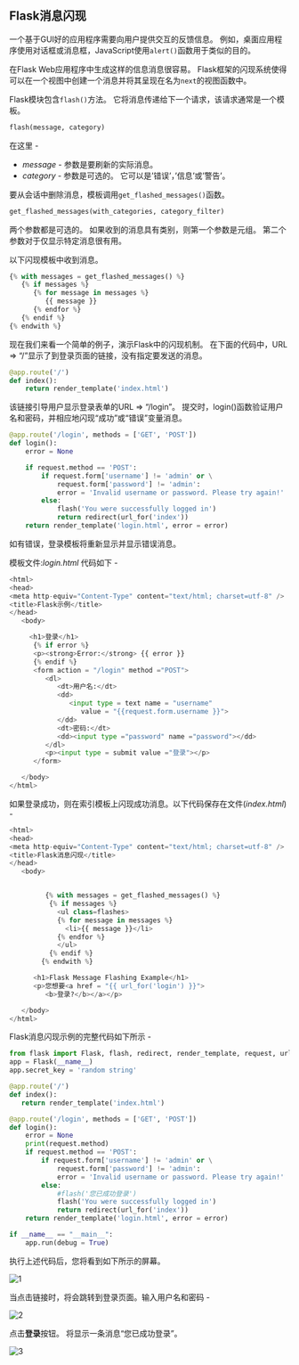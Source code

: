 ## Flask消息闪现

一个基于GUI好的应用程序需要向用户提供交互的反馈信息。 例如，桌面应用程序使用对话框或消息框，JavaScript使用`alert()`函数用于类似的目的。

在Flask Web应用程序中生成这样的信息消息很容易。 Flask框架的闪现系统使得可以在一个视图中创建一个消息并将其呈现在名为`next`的视图函数中。

Flask模块包含`flash()`方法。 它将消息传递给下一个请求，该请求通常是一个模板。

```python
flash(message, category)
```

在这里 - 

- *message* - 参数是要刷新的实际消息。
- *category* - 参数是可选的。 它可以是’错误’，’信息’或’警告’。

要从会话中删除消息，模板调用`get_flashed_messages()`函数。

```python
get_flashed_messages(with_categories, category_filter)
```

两个参数都是可选的。 如果收到的消息具有类别，则第一个参数是元组。 第二个参数对于仅显示特定消息很有用。

以下闪现模板中收到消息。

```python
{% with messages = get_flashed_messages() %}
   {% if messages %}
      {% for message in messages %}
         {{ message }}
      {% endfor %}
   {% endif %}
{% endwith %}
```

现在我们来看一个简单的例子，演示Flask中的闪现机制。 在下面的代码中，URL => “/”显示了到登录页面的链接，没有指定要发送的消息。

```python
@app.route('/')
def index():
    return render_template('index.html')
```

该链接引导用户显示登录表单的URL => “/login”。 提交时，login()函数验证用户名和密码，并相应地闪现“成功”或“错误”变量消息。

```python
@app.route('/login', methods = ['GET', 'POST'])
def login():
    error = None

    if request.method == 'POST':
        if request.form['username'] != 'admin' or \
            request.form['password'] != 'admin':
            error = 'Invalid username or password. Please try again!'
        else:
            flash('You were successfully logged in')
            return redirect(url_for('index'))
    return render_template('login.html', error = error)
```

如有错误，登录模板将重新显示并显示错误消息。

模板文件:*login.html* 代码如下 -

```python
<html>
<head>
<meta http-equiv="Content-Type" content="text/html; charset=utf-8" />
<title>Flask示例</title>
</head>
   <body>

     <h1>登录</h1>
      {% if error %}
      <p><strong>Error:</strong> {{ error }}
      {% endif %}
      <form action = "/login" method ="POST">
         <dl>
            <dt>用户名:</dt>
            <dd>
               <input type = text name = "username" 
                  value = "{{request.form.username }}">
            </dd>
            <dt>密码:</dt>
            <dd><input type ="password" name ="password"></dd>
         </dl>
         <p><input type = submit value ="登录"></p>
      </form>

   </body>
</html>
```

如果登录成功，则在索引模板上闪现成功消息。以下代码保存在文件(*index.html*) -

```python
<html>
<head>
<meta http-equiv="Content-Type" content="text/html; charset=utf-8" />
<title>Flask消息闪现</title>
</head>
   <body>


         {% with messages = get_flashed_messages() %}
          {% if messages %}
            <ul class=flashes>
            {% for message in messages %}
              <li>{{ message }}</li>
            {% endfor %}
            </ul>
          {% endif %}
        {% endwith %}

      <h1>Flask Message Flashing Example</h1>
      <p>您想要<a href = "{{ url_for('login') }}">
         <b>登录?</b></a></p>

   </body>
</html>
```

Flask消息闪现示例的完整代码如下所示 -

```python
from flask import Flask, flash, redirect, render_template, request, url_for
app = Flask(__name__)
app.secret_key = 'random string'

@app.route('/')
def index():
   return render_template('index.html')

@app.route('/login', methods = ['GET', 'POST'])
def login():
    error = None
    print(request.method)
    if request.method == 'POST':
        if request.form['username'] != 'admin' or \
            request.form['password'] != 'admin':
            error = 'Invalid username or password. Please try again!'
        else:
            #flash('您已成功登录')
            flash('You were successfully logged in')
            return redirect(url_for('index'))
    return render_template('login.html', error = error)

if __name__ == "__main__":
    app.run(debug = True)
```

执行上述代码后，您将看到如下所示的屏幕。

![1](C:\Users\Administrator\Desktop\1.png)

当点击链接时，将会跳转到登录页面。输入用户名和密码 -

![2](C:\Users\Administrator\Desktop\2.png)

点击**登录**按钮。 将显示一条消息“您已成功登录”。

![3](C:\Users\Administrator\Desktop\3.png)

